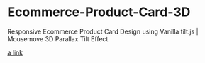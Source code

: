 # Ecommerce-Product-Card-3D
Responsive Ecommerce Product Card Design using Vanilla tilt.js | Mousemove 3D Parallax Tilt Effect

[a link](https://product-3d.netlify.app/)
